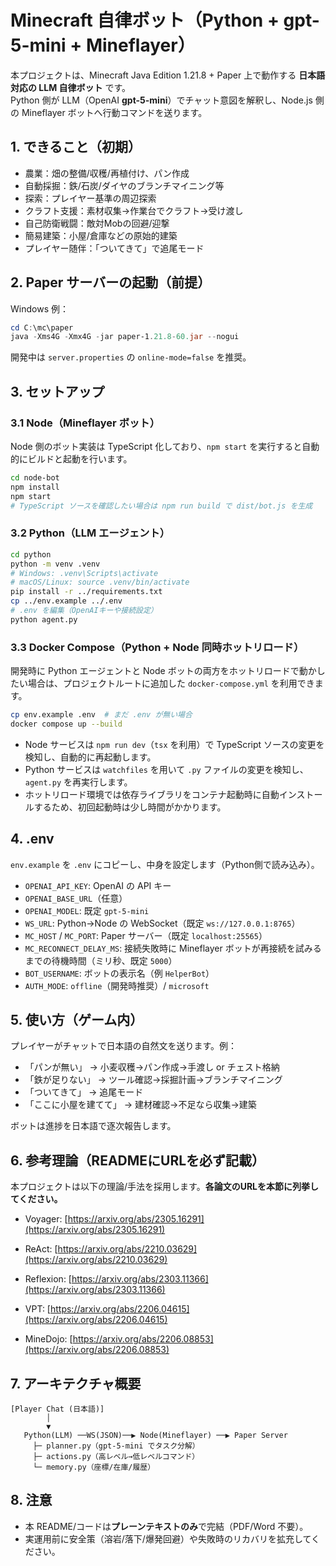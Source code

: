 # Minecraft 自律ボット（Python + gpt-5-mini + Mineflayer）

本プロジェクトは、Minecraft Java Edition 1.21.8 + Paper 上で動作する **日本語対応の LLM 自律ボット** です。  
Python 側が LLM（OpenAI **gpt-5-mini**）でチャット意図を解釈し、Node.js 側の Mineflayer ボットへ行動コマンドを送ります。

## 1. できること（初期）
- 農業：畑の整備/収穫/再植付け、パン作成
- 自動採掘：鉄/石炭/ダイヤのブランチマイニング等
- 探索：プレイヤー基準の周辺探索
- クラフト支援：素材収集→作業台でクラフト→受け渡し
- 自己防衛戦闘：敵対Mobの回避/迎撃
- 簡易建築：小屋/倉庫などの原始的建築
- プレイヤー随伴：「ついてきて」で追尾モード

## 2. Paper サーバーの起動（前提）
Windows 例：
```powershell
cd C:\mc\paper
java -Xms4G -Xmx4G -jar paper-1.21.8-60.jar --nogui
```

開発中は `server.properties` の `online-mode=false` を推奨。

## 3. セットアップ

### 3.1 Node（Mineflayer ボット）

Node 側のボット実装は TypeScript 化しており、`npm start` を実行すると自動的にビルドと起動を行います。

```bash
cd node-bot
npm install
npm start
# TypeScript ソースを確認したい場合は npm run build で dist/bot.js を生成
```

### 3.2 Python（LLM エージェント）

```bash
cd python
python -m venv .venv
# Windows: .venv\Scripts\activate
# macOS/Linux: source .venv/bin/activate
pip install -r ../requirements.txt
cp ../env.example ../.env
# .env を編集（OpenAIキーや接続設定）
python agent.py
```

### 3.3 Docker Compose（Python + Node 同時ホットリロード）

開発時に Python エージェントと Node ボットの両方をホットリロードで動かしたい場合は、プロジェクトルートに追加した `docker-compose.yml` を利用できます。

```bash
cp env.example .env  # まだ .env が無い場合
docker compose up --build
```

* Node サービスは `npm run dev`（`tsx` を利用）で TypeScript ソースの変更を検知し、自動的に再起動します。
* Python サービスは `watchfiles` を用いて `.py` ファイルの変更を検知し、`agent.py` を再実行します。
* ホットリロード環境では依存ライブラリをコンテナ起動時に自動インストールするため、初回起動時は少し時間がかかります。

## 4. .env

`env.example` を `.env` にコピーし、中身を設定します（Python側で読み込み）。

* `OPENAI_API_KEY`: OpenAI の API キー
* `OPENAI_BASE_URL`（任意）
* `OPENAI_MODEL`: 既定 `gpt-5-mini`
* `WS_URL`: Python→Node の WebSocket（既定 `ws://127.0.0.1:8765`）
* `MC_HOST` / `MC_PORT`: Paper サーバー（既定 `localhost:25565`）
* `MC_RECONNECT_DELAY_MS`: 接続失敗時に Mineflayer ボットが再接続を試みるまでの待機時間（ミリ秒、既定 `5000`）
* `BOT_USERNAME`: ボットの表示名（例 `HelperBot`）
* `AUTH_MODE`: `offline`（開発時推奨）/ `microsoft`

## 5. 使い方（ゲーム内）

プレイヤーがチャットで日本語の自然文を送ります。例：

* 「パンが無い」 → 小麦収穫→パン作成→手渡し or チェスト格納
* 「鉄が足りない」 → ツール確認→採掘計画→ブランチマイニング
* 「ついてきて」 → 追尾モード
* 「ここに小屋を建てて」 → 建材確認→不足なら収集→建築

ボットは進捗を日本語で逐次報告します。

## 6. 参考理論（READMEにURLを**必ず**記載）

本プロジェクトは以下の理論/手法を採用します。**各論文のURLを本節に列挙してください。**

* Voyager: [https://arxiv.org/abs/2305.16291](https://arxiv.org/abs/2305.16291)
* ReAct: [https://arxiv.org/abs/2210.03629](https://arxiv.org/abs/2210.03629)
* Reflexion: [https://arxiv.org/abs/2303.11366](https://arxiv.org/abs/2303.11366)
* VPT: [https://arxiv.org/abs/2206.04615](https://arxiv.org/abs/2206.04615)

* MineDojo: [https://arxiv.org/abs/2206.08853](https://arxiv.org/abs/2206.08853)

## 7. アーキテクチャ概要

```
[Player Chat (日本語)]
        │
        ▼
   Python(LLM) ──WS(JSON)──▶ Node(Mineflayer) ──▶ Paper Server
     ├─ planner.py（gpt-5-mini でタスク分解）
     ├─ actions.py（高レベル→低レベルコマンド）
     └─ memory.py（座標/在庫/履歴）
```

## 8. 注意

* 本 README/コードは**プレーンテキストのみ**で完結（PDF/Word 不要）。
* 実運用前に安全策（溶岩/落下/爆発回避）や失敗時のリカバリを拡充してください。

